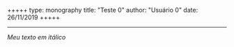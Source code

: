 +++++
type: monography
title: "Teste 0"
author: "Usuário 0"
date: 26/11/2019
+++++
*****
*Meu texto em itálico*

